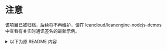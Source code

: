 # 注意

该项目已被归档，后续将不再维护，请在 [leancloud/leanengine-nodejs-demos](https://github.com/leancloud/leanengine-nodejs-demos/blob/master/functions/rtm-signature.js) 中查看有关实时通讯签名的最新示例。

<details>
<summary>以下为原 README 内容</summary>
  
# LeanCloud 实时通信云引擎签名 Demo

## 一键部署
[![Deploy to LeanEngine](http://ac-32vx10b9.clouddn.com/109bd02ee9f5875a.png)](https://leancloud.cn/1.1/engine/deploy-button)

LeanCloud 的实时通信服务采用签名方式和用户系统对接，当客户端进行涉及权限、认证相关的操作时，客户端需要首先向用户系统发起请求获得一个签名，再把签名发送到 LeanCloud 实时通信服务，从而帮助 LeanCloud 确认请求是否有效。其机制与 OAuth 1.0 类似。目前签名使用 Hmac + sha1 算法，十六进制输出，签名的 key 为应用的 Master Key，签名内容按请求不同而各异。
更多细节请参考 [实时通信概览 &middot; 权限和认证](https://leancloud.cn/docs/realtime_v2.html#权限和认证)。

本 Demo 仅仅演示签名，并不包含实际业务逻辑。实际应用中你需要根据业务做相应的检查。这个 Demo 同时包含了 [网站托管](https://leancloud.cn/docs/leanengine_webhosting_guide-node.html) 和 [云函数（cloud function）](https://leancloud.cn/docs/leanengine_cloudfunction_guide-node.html) 两种签名的方式，你可以根据自己的需要选择实现方式。一般来说，云函数部署方便，参数以 JSON 文档格式 POST 到服务；而网站托管提供更灵活的接口。

你可以通过 [云引擎命令行工具](https://leancloud.cn/docs/leanengine_cli.html) 在本地运行这个项目：

```
lean up
```

## 网站托管

通过网站托管，你可以直接编写服务器端 http 接口，绑定域名后访问。假设您在本地直接运行，可以通过下面的命令调用（这里使用的命令行 HTTP 客户端是 [httpie](http://httpie.org)）：

```
echo '{"client_id":"123"}' | http post http://localhost:3000/sign2
```

### POST /sign2

用于实时通信的所有签名。发送的 Content-Type 设置为 `application/json`，请求的 body 是一个 JSON 对象。

#### Session Open

发送参数：

```
{
  client_id: ...
}
```

#### 创建 Conversation

发送参数：

```
{
  client_id: ...,
  members:   [...]
}
```

#### 向 Conversation 添加成员

发送参数：

```
{
  client_id: ...,
  members:   [...],
  conv_id:   ...,
  action:    'invite'
}
```

#### 从 Conversation 中删除成员

发送参数：

```
{
  client_id: ...,
   members:  [...],
   conv_id:  ...,
   action:   'kick'
}
```

## 云函数

在开发环境可以通过 `lean up` 命令行工具启动服务后，打开 
<http://localhost:3001>，通过 UI 测试云函数。

在生产环境的调用方法请参考 
[云函数文档](https://leancloud.cn/docs/leanengine_cloudfunction_guide-node.html#SDK_调用云函数)
。**注意云函数的调用，参数是通过 JSON 文档的形式传递的**。

### sign2

说明见 [网站托管](#网站托管) 部分相应的内容。

详情请参考 [实时通信云引擎集成文档](https://leancloud.cn/docs/realtime_v2.html#云引擎_Hook)。

## 联系

* [sunng87](https://github.com/sunng87) nsun@leancloud.rocks

</details>
